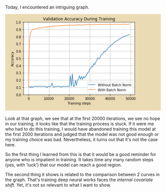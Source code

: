 Today, I encountered an intriguing graph.

![Interesting Graph](../images/2018-05-28-sigmoid-batchnormalization.png)

Look at that graph, we see that at the first 20000 iterations, we see no hope in our training, it looks like that the training process is stuck. If it were me who had to do this training, I would have abandoned training this model at the first 2000 iterations and judged that the model was not good enough or my training choice was bad. Nevertheless, it turns out that it's not the case here.

So the first thing I learned from this is that it would be a good reminder for anyone who is impatient in training. It takes time any many random steps (yes, with 'luck') that our model can reach a good region.

The second thing it shows is related to the comparison between 2 curves in the graph. That's training deep neural works faces the *internal covariate shift*. Yet, it's not so relevant to what I want to show.
